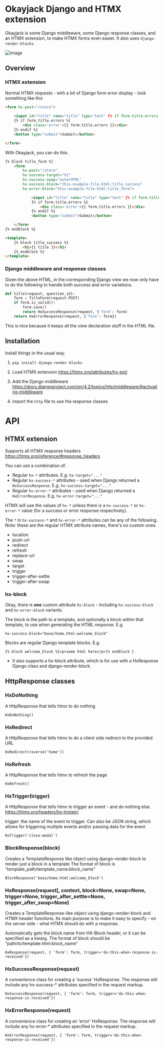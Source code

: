 # Okayjack Django and HTMX extension

Okayjack is some Django middleware, some Django response classes, and an HTMX extension, to make HTMX forms even easier. It also uses `django-render-blocks`.

![image](https://github.com/benopotamus/okayjack-htmx/assets/3161149/f293e078-989a-4539-adc6-cc43d54c8308)


## Overview
### HTMX extension
Normal HTMX requests - with a bit of Django form error display - look something like this

```html
<form hx-post="/store">
	
	<input id="title" name="title" type="text" {% if form.title.errors %}class="error"{% endif %}>
	{% if form.title.errors %}
		<div class='error'>{{ form.title.errors }}</div>
	{% endif %}
	<button type="submit">Submit</button>

</form>
```

With Okayjack, you can do this.
```html
{% block title_form %}
	<form 
		hx-post="/store"
		hx-success-target="h1"
		hx-success-swap="outerHTML"
		hx-success-block="this-example-file.html:title_success"
		hx-error-block="this-example-file.html:title_form">

			<input id="title" name="title" type="text" {% if form.title.errors %}class="error"{% endif %}>
			{% if form.title.errors %}
				<div class='error'>{{ form.title.errors }}</div>
			{% endif %}
			<button type="submit">Submit</button>

	</form>
{% endblock %}

<template>
	{% block title_success %}
		<h1>{{ title }}</h1>
	{% endblock %}
</template>
```

### Django middleware and response classes
Given the above HTML, in the corresponding Django view we now only have to do the following to handle both success and error variations.
```python
def title(request, question_id):
	form = TitleForm(request.POST)
	if form.is_valid():
		form.save()
		return HxSuccessResponse(request, {'form': form)
	return HxErrorResponse(request, {'form': form})
```

This is nice because it keeps all the view declaration stuff in the HTML file.

## Installation
Install things in the usual way.

1. `pip install django-render-blocks`

1. Load HTMX extension <https://htmx.org/attributes/hx-ext/>

1. Add the Django middleware <https://docs.djangoproject.com/en/4.2/topics/http/middleware/#activating-middleware>

1. import the `http` file to use the response classes

# API

## HTMX extension

Supports all HTMX response headers https://htmx.org/reference/#response_headers

You can use a combination of:
* Regular `hx-*` attributes. E.g. `hx-target="..."`
* Regular `hx-success-*` attributes - used when Django returned a `HxSuccessResponse`. E.g. `hx-success-target="..."`
* Regular `hx-error-*` attributes - used when Django returned a `HxErrorResponse`. E.g. `hx-error-target="..."`

HTMX will use the values of `hx-*` unless there is a `hx-success-*` or `hx-error-*` value (for a success or error response respectively).

The `*` in `hx-success-*` and `hx-error-*` attributes can be any of the following. Note: these are the regular HTMX attribute names, there's no custom ones.

* location
* push-url
* redirect
* refresh
* replace-url
* swap
* target
* trigger
* trigger-after-settle
* trigger-after-swap

### hx-block

Okay, there is **one** custom attribute `hx-block` - including `hx-success-block` and `hx-error-block` variants.

The block is the path to a template, and optionally a block within that template, to use when generating the HTML response. E.g.

```hx-success-block="base/home.html:welcome_block"```

Blocks are regular Django template blocks. E.g.

```{% block welcome_block %}<p>some html here</p>{% endblock }```

 * It also supports a hx-block attribute, which is for use with a HxResponse Django class and django-render-block.

## HttpResponse classes

### HxDoNothing

A HttpResponse that tells htmx to do nothing

```HxDoNothing()```

### HxRedirect

A HttpResponse that tells htmx to do a client side redirect to the provided URL

```HxRedirect(reverse('home'))```

### HxRefresh

A HttpResponse that tells htmx to refresh the page

```HxRefresh()```

### HxTrigger(trigger)

A HttpResponse that tells htmx to trigger an event - and do nothing else. 
https://htmx.org/headers/hx-trigger/

trigger: the name of the event to trigger. Can also be JSON string, which allows for triggering multiple events and/or passing data for the event

```HxTrigger('close-modal')```

### BlockResponse(block)

Creates a TemplateResponse like object using django-render-block to render just a block in a template
The format of block is "template_path/template_name:block_name"

```BlockResponse('base/home.html:welcome_block')```

### HxResponse(request[, context, block=None, swap=None, trigger=None, trigger_after_settle=None, trigger_after_swap=None)

Creates a TemplateResponse-like object using django-render-block and HTMX header functions. Its main purpose is to make it easy to specify - on the server side - what HTMX should do with a response.

Automatically gets the block name from HX-Block header, or it can be specified as a kwarg. The format of block should be "path/to/template.html:block_name"

```HxResponse(request, { 'form': form, trigger='do-this-when-response-is-received'})```

### HxSuccessResponse(request)

A convenience class for creating a 'sucess' HxResponse. The response will include any hx-success-* attributes specified in the request markup.

```HxSuccessResponse(request, { 'form': form, trigger='do-this-when-response-is-received'})```

### HxErrorResponse(request)

A convenience class for creating an 'error' HxResponse. The response will include any hx-error-* attributes specified in the request markup.

```HxErrorResponse(request, { 'form': form, trigger='do-this-when-response-is-received'})```
